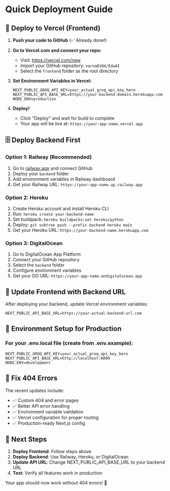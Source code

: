 # Quick Deployment Guide

## 🚀 Deploy to Vercel (Frontend)

1. **Push your code to GitHub** (✅ Already done!)

2. **Go to Vercel.com and connect your repo:**
   - Visit: https://vercel.com/new
   - Import your GitHub repository: `varna8104/EduAI`
   - Select the `frontend` folder as the root directory

3. **Set Environment Variables in Vercel:**
   ```
   NEXT_PUBLIC_GROQ_API_KEY=your_actual_groq_api_key_here
   NEXT_PUBLIC_API_BASE_URL=https://your-backend-domain.herokuapp.com
   NODE_ENV=production
   ```

4. **Deploy!** 
   - Click "Deploy" and wait for build to complete
   - Your app will be live at: `https://your-app-name.vercel.app`

## 🗄️ Deploy Backend First

### Option 1: Railway (Recommended)
1. Go to [railway.app](https://railway.app) and connect GitHub
2. Deploy your `backend` folder
3. Add environment variables in Railway dashboard
4. Get your Railway URL: `https://your-app-name.up.railway.app`

### Option 2: Heroku
1. Create Heroku account and install Heroku CLI
2. Run: `heroku create your-backend-name`
3. Set buildpack: `heroku buildpacks:set heroku/python`
4. Deploy: `git subtree push --prefix backend heroku main`
5. Get your Heroku URL: `https://your-backend-name.herokuapp.com`

### Option 3: DigitalOcean
1. Go to DigitalOcean App Platform
2. Connect your GitHub repository
3. Select the `backend` folder
4. Configure environment variables
5. Get your DO URL: `https://your-app-name.ondigitalocean.app`

## 🔄 Update Frontend with Backend URL

After deploying your backend, update Vercel environment variables:
```
NEXT_PUBLIC_API_BASE_URL=https://your-actual-backend-url.com
```

## 🔧 Environment Setup for Production

### For your .env.local file (create from .env.example):
```
NEXT_PUBLIC_GROQ_API_KEY=your_actual_groq_api_key_here
NEXT_PUBLIC_API_BASE_URL=http://localhost:8000
NODE_ENV=development
```

## 🐛 Fix 404 Errors

The recent updates include:
- ✅ Custom 404 and error pages
- ✅ Better API error handling
- ✅ Environment variable validation
- ✅ Vercel configuration for proper routing
- ✅ Production-ready Next.js config

## 📝 Next Steps

1. **Deploy Frontend**: Follow steps above
2. **Deploy Backend**: Use Railway, Heroku, or DigitalOcean
3. **Update API URL**: Change NEXT_PUBLIC_API_BASE_URL to your backend URL
4. **Test**: Verify all features work in production

Your app should now work without 404 errors! 🎉

